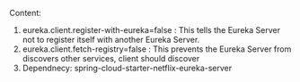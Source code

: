 Content:

1. eureka.client.register-with-eureka=false : This tells the Eureka Server not to register itself with another Eureka Server.
2. eureka.client.fetch-registry=false : This prevents the Eureka Server from discovers other services, client should discover
3. Dependnecy: spring-cloud-starter-netflix-eureka-server
